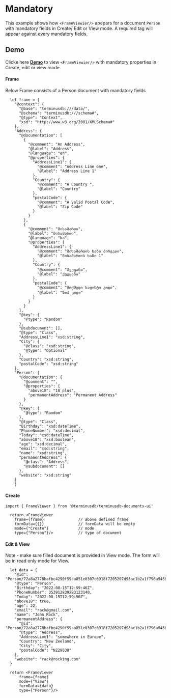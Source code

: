 # Mandatory 
This example shows how ``<FrameViewier/>`` apepars for a document ``Person`` with mandatory fields
in Create/ Edit or View mode. A required tag will appear against every mandatory fields.

## Demo 
Clicke here **[**Demo**](https://documents-ui-playground.terminusdb.com/Mandatory)** to view ``<FrameViewier/>`` with mandatory properties in Create, edit or view mode.

#### Frame 
Below Frame consists of a Person document with mandatory fields 
```
  let frame = {
    "@context": {
      "@base": "terminusdb:///data/",
      "@schema": "terminusdb:///schema#",
      "@type": "Context",
      "xsd": "http://www.w3.org/2001/XMLSchema#"
    },
    "Address": {
      "@documentation": [
        {
          "@comment": "An Address",
          "@label": "Address",
          "@language": "en",
          "@properties": {
            "AddressLine1": {
              "@comment": "Address Line one",
              "@label": "Address Line 1"
            },
            "Country": {
              "@comment": "A Country ",
              "@label": "Country"
            },
            "postalCode": {
              "@comment": "A valid Postal Code",
              "@label": "Zip Code"
            }
          }
        },
        {
          "@comment": "მისამართი",
          "@label": "მისამართი",
          "@language": "ka",
          "@properties": {
            "AddressLine1": {
              "@comment": "მისამართის ხაზი პირველი",
              "@label": "მისამართის ხაზი 1"
            },
            "Country": {
              "@comment": "Ქვეყანა",
              "@label": "ქვეყანა"
            },
            "postalCode": {
              "@comment": "მოქმედი საფოსტო კოდი",
              "@label": "Ზიპ კოდი"
            }
          }
        }
      ],
      "@key": {
        "@type": "Random"
      },
      "@subdocument": [],
      "@type": "Class",
      "AddressLine1": "xsd:string",
      "City": {
        "@class": "xsd:string",
        "@type": "Optional"
      },
      "Country": "xsd:string",
      "postalCode": "xsd:string"
    },
    "Person": {
      "@documentation": {
        "@comment": "",
        "@properties": {
          "above18": "18 plus",
          "permanentAddress": "Permanent Address"
        }
      },
      "@key": {
        "@type": "Random"
      },
      "@type": "Class",
      "Birthday": "xsd:dateTime",
      "PhoneNumber": "xsd:decimal",
      "Today": "xsd:dateTime",
      "above18": "xsd:boolean",
      "age": "xsd:decimal",
      "email": "xsd:string",
      "name": "xsd:string",
      "permanentAddress": {
        "@class": "Address",
        "@subdocument": []
      },
      "website": "xsd:string"
    }
    }
  ```


#### Create

```
import { FrameViewer } from '@terminusdb/terminusdb-documents-ui'

  return <FrameViewer
    frame={frame}               // above defined frame          
    formData={{}}               // formData will be empty
    mode={"Create"}             // mode 
    type={"Person"}/>           // type of document 
```

#### Edit & View
Note - make sure filled document is provided in View mode. The form will be in read only mode for View.

```
  let data = {
    "@id": "Person/72a8a2778bafbc4290f59ca851e0307c6918f7205207d93ac1b2a1f796a94587",
    "@type": "Person",
    "Birthday": "2022-08-15T12:59:46Z",
    "PhoneNumber": 353912839283123140,
    "Today": "2022-08-15T12:59:50Z",
    "above18": true,
    "age": 22,
    "email": "rack@gmail.com",
    "name": "John Rock",
    "permanentAddress": {
      "@id": "Person/72a8a2778bafbc4290f59ca851e0307c6918f7205207d93ac1b2a1f796a94587/permanentAddress/Address/5879ec85b65bb0caaa03f48e99073a9d4302c31ec3c3a382889a12980899e95f",
      "@type": "Address",
      "AddressLine1": "somewhere in Europe",
      "Country": "New Zeeland",
      "City": "City",
      "postalCode": "NZ29038"
    },
    "website": "rack@rocking.com"
  }

  return <FrameViewer
      frame={frame}
      mode={"View"}
      formData={data}
      type={"Person"}/>
```

